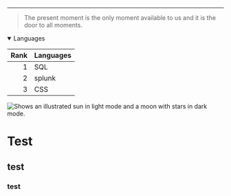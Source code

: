 <!-- TO DO: work on markdown languages -->

---
> The present moment is the only moment available to us and it is the door to all moments.

<details open>
<summary>Languages</summary>
  
| Rank | Languages  |
|-----:|------------|
|     1| SQL        |
|     2| splunk     |
|     3| CSS        |
</details>

<picture>
  <source media="(prefers-color-scheme: dark)" srcset="https://user-images.githubusercontent.com/25423296/163456776-7f95b81a-f1ed-45f7-b7ab-8fa810d529fa.png">
  <source media="(prefers-color-scheme: light)" srcset="https://user-images.githubusercontent.com/25423296/163456779-a8556205-d0a5-45e2-ac17-42d089e3c3f8.png">
  <img alt="Shows an illustrated sun in light mode and a moon with stars in dark mode." src="https://user-images.githubusercontent.com/25423296/163456779-a8556205-d0a5-45e2-ac17-42d089e3c3f8.png">
</picture>


# Test
## test
### test

